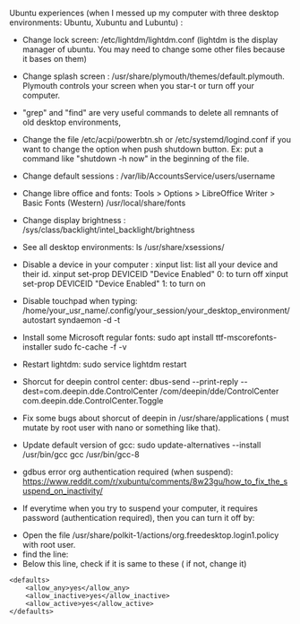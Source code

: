 Ubuntu experiences (when I messed up my computer with three desktop environments: Ubuntu, Xubuntu and Lubuntu) :

- Change lock screen: /etc/lightdm/lightdm.conf (lightdm is the display manager of ubuntu. You may need to change some other files because it bases on them)

- Change splash screen : /usr/share/plymouth/themes/default.plymouth. Plymouth controls your screen when you star-t or turn off your computer.

- "grep" and "find" are very useful commands to delete all remnants of old desktop environments,

- Change the file /etc/acpi/powerbtn.sh or /etc/systemd/logind.conf if you want to change the option when push shutdown button. Ex: put a command like "shutdown -h now" in the beginning of the file.

- Change default sessions : /var/lib/AccountsService/users/username

- Change libre office and fonts:
Tools > Options > LibreOffice Writer > Basic Fonts (Western)
/usr/local/share/fonts

- Change display brightness :
/sys/class/backlight/intel_backlight/brightness

- See all desktop environments:
ls /usr/share/xsessions/

- Disable a device in your computer :
xinput list: list all your device and their id.
xinput set-prop DEVICEID "Device Enabled" 0: to turn off
xinput set-prop DEVICEID "Device Enabled" 1: to turn on
- Disable touchpad when typing:
/home/your_usr_name/.config/your_session/your_desktop_environment/autostart
syndaemon -d -t

- Install some Microsoft regular fonts:
sudo apt install ttf-mscorefonts-installer
sudo fc-cache -f -v

- Restart lightdm:
sudo service lightdm restart

- Shorcut for deepin control center:
dbus-send --print-reply --dest=com.deepin.dde.ControlCenter /com/deepin/dde/ControlCenter com.deepin.dde.ControlCenter.Toggle

- Fix some bugs about shorcut of deepin in /usr/share/applications ( must mutate by root user with nano or something like that).

- Update default version of gcc:
sudo update-alternatives --install /usr/bin/gcc gcc /usr/bin/gcc-8 

- gdbus error org authentication required (when suspend):
https://www.reddit.com/r/xubuntu/comments/8w23gu/how_to_fix_the_suspend_on_inactivity/

- If everytime when you try to suspend your computer, it requires password (authentication required), then you can turn it off by:

+ Open the file /usr/share/polkit-1/actions/org.freedesktop.login1.policy with root user.
+ find the line: <action id="org.freedesktop.login1.suspend">
+ Below this line, check if it is same to these ( if not, change it) 
```
<defaults>
    <allow_any>yes</allow_any>
    <allow_inactive>yes</allow_inactive>
    <allow_active>yes</allow_active>
</defaults>
```
